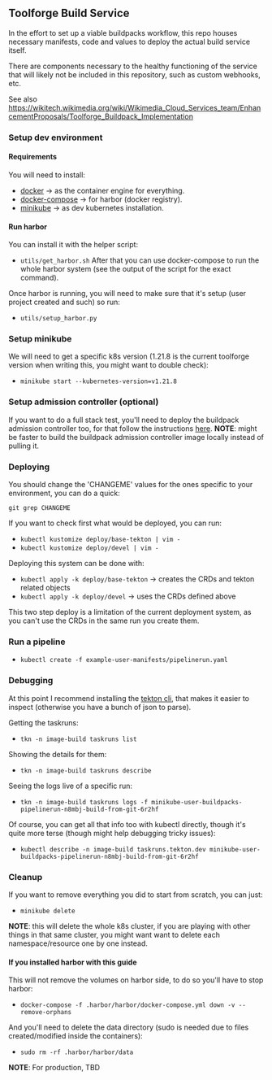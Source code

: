 ## Toolforge Build Service

In the effort to set up a viable buildpacks workflow, this repo houses necessary
manifests, code and values to deploy the actual build service itself.

There are components necessary to the healthy functioning of the service that
will likely not be included in this repository, such as custom webhooks, etc.

See also https://wikitech.wikimedia.org/wiki/Wikimedia_Cloud_Services_team/EnhancementProposals/Toolforge_Buildpack_Implementation


### Setup dev environment
#### Requirements
You will need to install:
* [docker](https://www.docker.com/) -> as the container engine for everything.
* [docker-compose](https://docs.docker.com/compose/) -> for harbor (docker registry).
* [minikube](https://minikube.sigs.k8s.io/docs/) -> as dev kubernetes installation.

#### Run harbor
You can install it with the helper script:
* `utils/get_harbor.sh`
After that you can use docker-compose to run the whole harbor system (see the output of the script for the exact command).

Once harbor is running, you will need to make sure that it's setup (user project created and such) so run:
- `utils/setup_harbor.py`

### Setup minikube
We will need to get a specific k8s version (1.21.8 is the current toolforge version when writing this, you might want to double check):
 - `minikube start --kubernetes-version=v1.21.8`

### Setup admission controller (optional)
If you want to do a full stack test, you'll need to deploy the buildpack admission controller too, for that follow the instructions [here](https://github.com/toolforge/buildpack-admission-controller).
**NOTE**: might be faster to build the buildpack admission controller image locally instead of pulling it.

### Deploying
You should change the 'CHANGEME' values for the ones specific to your environment, you can do a quick:
```
git grep CHANGEME
```

If you want to check first what would be deployed, you can run:
- `kubectl kustomize deploy/base-tekton | vim -`
- `kubectl kustomize deploy/devel | vim -`

Deploying this system can be done with:
- `kubectl apply -k deploy/base-tekton` -> creates the CRDs and tekton related objects
- `kubectl apply -k deploy/devel` -> uses the CRDs defined above

This two step deploy is a limitation of the current deployment system, as you can't use the CRDs in the same run you create them.

### Run a pipeline
- `kubectl create -f example-user-manifests/pipelinerun.yaml`

### Debugging
At this point I recommend installing the [tekton cli](https://tekton.dev/docs/cli/), that makes it easier to inspect (otherwise you have a bunch of json to parse).


Getting the taskruns:
- `tkn -n image-build taskruns list`

Showing the details for them:
- `tkn -n image-build taskruns describe`

Seeing the logs live of a specific run:
- `tkn -n image-build taskruns logs -f minikube-user-buildpacks-pipelinerun-n8mbj-build-from-git-6r2hf`

Of course, you can get all that info too with kubectl directly, though it's quite more terse (though might help debugging tricky issues):
- `kubectl describe -n image-build taskruns.tekton.dev minikube-user-buildpacks-pipelinerun-n8mbj-build-from-git-6r2hf`


### Cleanup
If you want to remove everything you did to start from scratch, you can just:
- `minikube delete`

**NOTE**: this will delete the whole k8s cluster, if you are playing with other things in that same cluster, you might want want to delete each namespace/resource one by one instead.

#### If you installed harbor with this guide
This will not remove the volumes on harbor side, to do so you'll have to stop harbor:

- `docker-compose -f .harbor/harbor/docker-compose.yml down -v --remove-orphans`

And you'll need to delete the data directory (sudo is needed due to files created/modified inside the containers):
- `sudo rm -rf .harbor/harbor/data`

**NOTE**: For production, TBD
